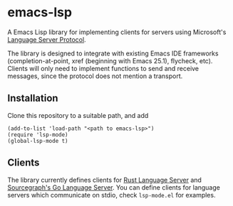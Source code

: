 emacs-lsp
=========

A Emacs Lisp library for implementing clients for servers using Microsoft's
[Language Server Protocol](https://github.com/Microsoft/language-server-protocol/).

The library is designed to integrate with existing Emacs IDE frameworks
(completion-at-point, xref (beginning with Emacs 25.1), flycheck, etc). Clients
will only need to implement functions to send and receive messages, since
the protocol does not mention a transport.

## Installation

Clone this repository to a suitable path, and add
```
(add-to-list 'load-path "<path to emacs-lsp>")
(require 'lsp-mode)
(global-lsp-mode t)
```

## Clients

The library currently defines clients for [Rust Language Server](https://github.com/jonathandturner/rls) and [Sourcegraph's Go Language Server](https://github.com/sourcegraph/go-langserver). You can define clients for language servers which communicate on stdio, check `lsp-mode.el` for examples.
